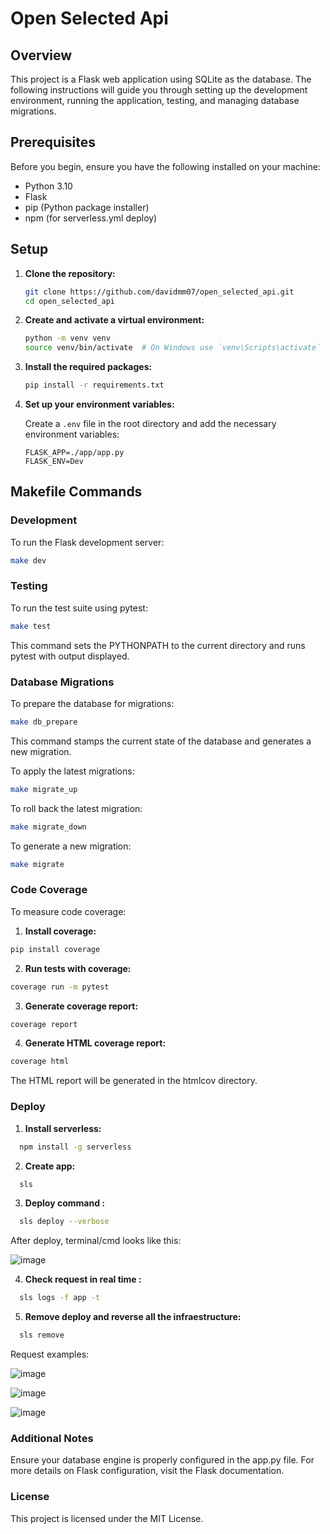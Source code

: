 # Open Selected Api

## Overview

This project is a Flask web application using SQLite as the database. The following instructions will guide you through setting up the development environment, running the application, testing, and managing database migrations.

## Prerequisites

Before you begin, ensure you have the following installed on your machine:
- Python 3.10
- Flask
- pip (Python package installer)
- npm (for serverless.yml deploy)

## Setup

1. **Clone the repository:**

    ```sh
    git clone https://github.com/davidmm07/open_selected_api.git
    cd open_selected_api
    ```

2. **Create and activate a virtual environment:**

    ```sh
    python -m venv venv
    source venv/bin/activate  # On Windows use `venv\Scripts\activate`
    ```

3. **Install the required packages:**

    ```sh
    pip install -r requirements.txt
    ```

4. **Set up your environment variables:**

    Create a `.env` file in the root directory and add the necessary environment variables:

    ```env
    FLASK_APP=./app/app.py
    FLASK_ENV=Dev
    ```

## Makefile Commands

### Development

To run the Flask development server:

```sh
make dev
```
### Testing

To run the test suite using pytest:

```sh
make test
```
This command sets the PYTHONPATH to the current directory and runs pytest with output displayed.


### Database Migrations

To prepare the database for migrations:

```sh
make db_prepare
```
This command stamps the current state of the database and generates a new migration.

To apply the latest migrations:
```sh
make migrate_up
```
To roll back the latest migration:
```sh
make migrate_down
```
To generate a new migration:
```sh
make migrate
```
### Code Coverage

To measure code coverage:

1. **Install coverage:**
```sh
pip install coverage
```

2. **Run tests with coverage:**
```sh
coverage run -m pytest
```
3. **Generate coverage report:**
```sh
coverage report
```
4. **Generate HTML coverage report:**
```sh
coverage html
```
The HTML report will be generated in the htmlcov directory.

### Deploy

1. **Install serverless:**
```bash
  npm install -g serverless
```
2. **Create app:**

```bash
  sls
```
3. **Deploy command :**
```bash
  sls deploy --verbose
```
After deploy, terminal/cmd looks like this:

![image](https://github.com/davidmm07/open_selected_api/assets/15944053/37dd9194-e995-41df-85ca-aaf3b4032647)


4. **Check request in real time :**
```bash
  sls logs -f app -t
```

5. **Remove deploy and reverse all the infraestructure:**
```bash
  sls remove
```

Request examples:

![image](https://github.com/davidmm07/open_selected_api/assets/15944053/a3efb2c4-7ae5-46e0-8cd8-eb473a8309a8)

![image](https://github.com/davidmm07/open_selected_api/assets/15944053/e2bb24da-7b42-417b-95bb-bfe26bf16fc1)

![image](https://github.com/davidmm07/open_selected_api/assets/15944053/c0cee155-ccbf-4c14-a336-d9241ab3b65f)

### Additional Notes
Ensure your database engine is properly configured in the app.py file.
For more details on Flask configuration, visit the Flask documentation.

### License
This project is licensed under the MIT License.
